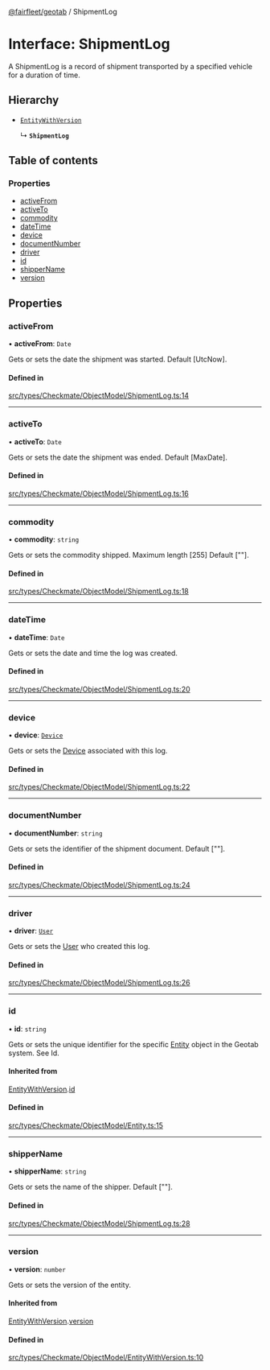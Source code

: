 [@fairfleet/geotab](../README.md) / ShipmentLog

# Interface: ShipmentLog

A ShipmentLog is a record of shipment transported by a specified vehicle for a duration of time.

## Hierarchy

- [`EntityWithVersion`](EntityWithVersion.md)

  ↳ **`ShipmentLog`**

## Table of contents

### Properties

- [activeFrom](ShipmentLog.md#activefrom)
- [activeTo](ShipmentLog.md#activeto)
- [commodity](ShipmentLog.md#commodity)
- [dateTime](ShipmentLog.md#datetime)
- [device](ShipmentLog.md#device)
- [documentNumber](ShipmentLog.md#documentnumber)
- [driver](ShipmentLog.md#driver)
- [id](ShipmentLog.md#id)
- [shipperName](ShipmentLog.md#shippername)
- [version](ShipmentLog.md#version)

## Properties

### activeFrom

• **activeFrom**: `Date`

Gets or sets the date the shipment was started. Default [UtcNow].

#### Defined in

[src/types/Checkmate/ObjectModel/ShipmentLog.ts:14](https://github.com/fairfleet/geotab/blob/b682f10/src/types/Checkmate/ObjectModel/ShipmentLog.ts#L14)

___

### activeTo

• **activeTo**: `Date`

Gets or sets the date the shipment was ended. Default [MaxDate].

#### Defined in

[src/types/Checkmate/ObjectModel/ShipmentLog.ts:16](https://github.com/fairfleet/geotab/blob/b682f10/src/types/Checkmate/ObjectModel/ShipmentLog.ts#L16)

___

### commodity

• **commodity**: `string`

Gets or sets the commodity shipped. Maximum length [255] Default [""].

#### Defined in

[src/types/Checkmate/ObjectModel/ShipmentLog.ts:18](https://github.com/fairfleet/geotab/blob/b682f10/src/types/Checkmate/ObjectModel/ShipmentLog.ts#L18)

___

### dateTime

• **dateTime**: `Date`

Gets or sets the date and time the log was created.

#### Defined in

[src/types/Checkmate/ObjectModel/ShipmentLog.ts:20](https://github.com/fairfleet/geotab/blob/b682f10/src/types/Checkmate/ObjectModel/ShipmentLog.ts#L20)

___

### device

• **device**: [`Device`](Device.md)

Gets or sets the [Device](Device.md) associated with this log.

#### Defined in

[src/types/Checkmate/ObjectModel/ShipmentLog.ts:22](https://github.com/fairfleet/geotab/blob/b682f10/src/types/Checkmate/ObjectModel/ShipmentLog.ts#L22)

___

### documentNumber

• **documentNumber**: `string`

Gets or sets the identifier of the shipment document. Default [""].

#### Defined in

[src/types/Checkmate/ObjectModel/ShipmentLog.ts:24](https://github.com/fairfleet/geotab/blob/b682f10/src/types/Checkmate/ObjectModel/ShipmentLog.ts#L24)

___

### driver

• **driver**: [`User`](User.md)

Gets or sets the [User](User.md) who created this log.

#### Defined in

[src/types/Checkmate/ObjectModel/ShipmentLog.ts:26](https://github.com/fairfleet/geotab/blob/b682f10/src/types/Checkmate/ObjectModel/ShipmentLog.ts#L26)

___

### id

• **id**: `string`

Gets or sets the unique identifier for the specific [Entity](Entity.md) object in the Geotab system. See Id.

#### Inherited from

[EntityWithVersion](EntityWithVersion.md).[id](EntityWithVersion.md#id)

#### Defined in

[src/types/Checkmate/ObjectModel/Entity.ts:15](https://github.com/fairfleet/geotab/blob/b682f10/src/types/Checkmate/ObjectModel/Entity.ts#L15)

___

### shipperName

• **shipperName**: `string`

Gets or sets the name of the shipper. Default [""].

#### Defined in

[src/types/Checkmate/ObjectModel/ShipmentLog.ts:28](https://github.com/fairfleet/geotab/blob/b682f10/src/types/Checkmate/ObjectModel/ShipmentLog.ts#L28)

___

### version

• **version**: `number`

Gets or sets the version of the entity.

#### Inherited from

[EntityWithVersion](EntityWithVersion.md).[version](EntityWithVersion.md#version)

#### Defined in

[src/types/Checkmate/ObjectModel/EntityWithVersion.ts:10](https://github.com/fairfleet/geotab/blob/b682f10/src/types/Checkmate/ObjectModel/EntityWithVersion.ts#L10)
